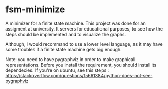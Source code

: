 # fsm-minimize
A minimizer for a finite state machine. This project was done for an
assigment at university. It servers for educational purposes, to see how
the steps should be implemented and to visualize the graphs. 

Although, I would recommand to use a lower level language, as it may have some
troubles if a finite state machine gets big enough.

Note: you need to have pygraphviz in order to make graphical
representations. Before you install the requirement, you should
install its dependecies.
If you're on ubuntu, see this steps :
https://stackoverflow.com/questions/15661384/python-does-not-see-pygraphviz 



